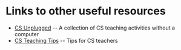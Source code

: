 # Links to other useful resources

* [CS Unplugged](https://csunplugged.org/en/) -- A collection of CS teaching activities without a computer
* [CS Teaching Tips](http://csteachingtips.org/) -- Tips for CS teachers
